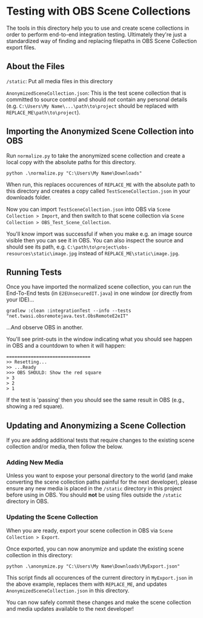# Testing with  OBS Scene Collections
The tools in this directory help you to use and create scene collections in order to perform end-to-end integration testing. Ultimately they're just a standardized way of finding and replacing 
filepaths in OBS Scene Collection export files.

## About the Files
`/static`: Put all media files in this directory

`AnonymizedSceneCollection.json`: This is the test scene collection that is committed to source control and should _not_ contain any personal details (e.g. `C:\Users\My Name\...\path\to\project` should be replaced with `REPLACE_ME\path\to\project`).

## Importing the Anonymized Scene Collection into OBS
Run `normalize.py` to take the anonymized scene collection and create a local copy with the absolute paths for this directory.
```
python .\normalize.py "C:\Users\My Name\Downloads"
```
When run, this replaces occurences of `REPLACE_ME` with the absolute 
path to this directory and creates a copy called 
`TestSceneCollection.json` in your downloads folder. 

Now you can import `TestSceneCollection.json` into OBS via 
`Scene Collection > Import`, and then switch to that scene collection
via `Scene Collection > OBS_Test_Scene_Collection`. 

You'll know import was successful if when you make e.g. an image source
visible then you can see it in OBS. You can also inspect the source 
and should see its path, e.g. 
`C:\path\to\project\obs-resources\static\image.jpg` 
instead of `REPLACE_ME\static\image.jpg`.

## Running Tests
Once you have imported the normalized scene collection, you can run the End-To-End tests (in `E2EUnsecuredIT.java`) in one window (or directly from your IDE)...

```
gradlew :clean :integrationTest --info --tests "net.twasi.obsremotejava.test.ObsRemoteE2eIT"
```

...And observe OBS in another. 

You'll see print-outs in the window indicating what 
you should see happen in OBS and a countdown to when it will happen:

```
===============================
>> Resetting...
>> ...Ready
>>> OBS SHOULD: Show the red square
> 3
> 2
> 1
```

If the test is 'passing' then you should see the same result in OBS 
(e.g., showing a red square).

## Updating and Anonymizing a Scene Collection
If you are adding additional tests that require changes to the 
existing scene collection and/or media, then follow the below.

### Adding New Media

Unless you want to expose your personal directory to the world (and 
make converting the scene collection paths painful for the next 
developer), please ensure any new media is placed in the `/static` 
directory in this project before using in OBS. You should **not** be 
using files outside the `/static` directory in OBS.

### Updating the Scene Collection
When you are ready, export your scene collection in OBS via `Scene Collection > Export`. 

Once exported, you can now anonymize and update the existing scene
collection in this directory:
```
python .\anonymize.py "C:\Users\My Name\Downloads\MyExport.json"
```

This script finds all occurences of the current directory in 
`MyExport.json` in the above example, replaces them with 
`REPLACE_ME`, and updates `AnonymizedSceneCollection.json` in this
directory. 

You can now safely commit these changes and make the scene
collection and media updates available to the next developer!